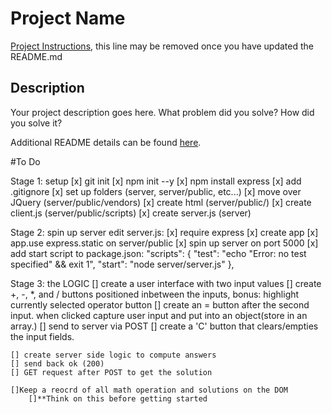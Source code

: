 # Project Name

[Project Instructions](./INSTRUCTIONS.md), this line may be removed once you have updated the README.md

## Description

Your project description goes here. What problem did you solve? How did you solve it?

Additional README details can be found [here](https://github.com/PrimeAcademy/readme-template/blob/master/README.md).


#To Do

Stage 1: setup
    [x] git init
    [x] npm init --y
    [x] npm install express
    [x] add .gitignore
    [x] set up folders (server, server/public, etc...)
    [x] move over JQuery (server/public/vendors)
    [x] create html (server/public/)
    [x] create client.js (server/public/scripts)
    [x] create server.js (server)

Stage 2: spin up server
    edit server.js:
    [x] require express
    [x] create app
    [x] app.use express.static on server/public
    [x] spin up server on port 5000
    [x] add start script to package.json:
"scripts": {
    "test": "echo \"Error: no test specified\" && exit 1",
    "start": "node server/server.js"
  },

  Stage 3: the LOGIC
    [] create a user interface with two input values
    [] create  +, -, *, and / buttons positioned inbetween the inputs, 
        bonus: highlight currently selected operator button
    [] create an = button after the second input. when clicked capture user input and put into an object(store in an array.)
    [] send to server via POST
    [] create a 'C' button that clears/empties the input fields.

    [] create server side logic to compute answers
    [] send back ok (200)
    [] GET request after POST to get the solution

    []Keep a reocrd of all math operation and solutions on the DOM
        []**Think on this before getting started